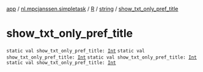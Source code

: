 [app](../../../index.md) / [nl.mpcjanssen.simpletask](../../index.md) / [R](../index.md) / [string](index.md) / [show_txt_only_pref_title](.)

# show_txt_only_pref_title

`static val show_txt_only_pref_title: `[`Int`](https://kotlinlang.org/api/latest/jvm/stdlib/kotlin/-int/index.html)
`static val show_txt_only_pref_title: `[`Int`](https://kotlinlang.org/api/latest/jvm/stdlib/kotlin/-int/index.html)
`static val show_txt_only_pref_title: `[`Int`](https://kotlinlang.org/api/latest/jvm/stdlib/kotlin/-int/index.html)
`static val show_txt_only_pref_title: `[`Int`](https://kotlinlang.org/api/latest/jvm/stdlib/kotlin/-int/index.html)